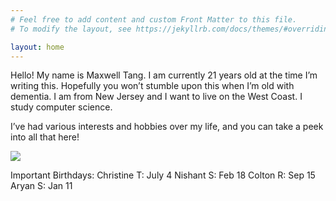 ```yaml
---
# Feel free to add content and custom Front Matter to this file.
# To modify the layout, see https://jekyllrb.com/docs/themes/#overriding-theme-defaults

layout: home
---
```


Hello! My name is Maxwell Tang. I am currently 21 years old at the time I’m writing this. Hopefully you won’t stumble upon this when I’m old with dementia. I am from New Jersey and I want to live on the West Coast. I study computer science.

I’ve had various interests and hobbies over my life, and you can take a peek into all that here!

![](https://cdn.discordapp.com/attachments/897486164527829103/1039101476749979648/IMG_1944.jpg)

Important Birthdays:
Christine T: July 4
Nishant S: Feb 18
Colton R: Sep 15
Aryan S: Jan 11